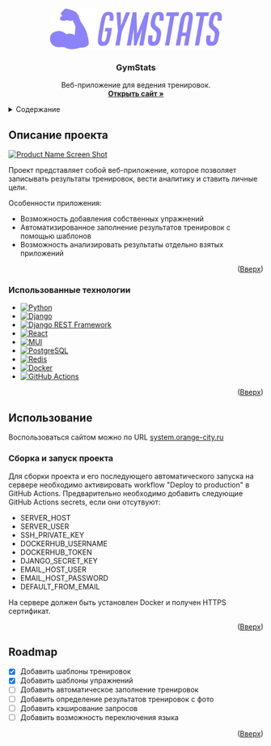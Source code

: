 <a id="readme-top"></a>

<!-- PROJECT LOGO -->
<br />
<div align="center">
  <a href="https://github.com/Flynotfly/GymStat">
    <img src="images/logo.png" alt="Logo" width="340" height="80">
  </a>

  <h3 align="center">GymStats</h3>

  <p align="center">
    Веб-приложение для ведения тренировок.
    <br />
    <a href="https://system.orange-city.ru"><strong>Открыть сайт »</strong></a>
    <br />
  </p>
</div>



<!-- TABLE OF CONTENTS -->
<details>
  <summary>Содержание</summary>
  <ol>
    <li>
      <a href="#описание-проекта">Описание проекта</a>
      <ul>
        <li><a href="#использованные-технологии">Использованные технологии</a></li>
      </ul>
    </li>
    <li>
      <a href="#использование">Использование</a>
      <ul>
        <li><a href="#сборка-и-запуск-проекта">Сборка и запуск проекта</a></li>
      </ul>
    </li>
    <li><a href="#roadmap">Roadmap</a></li>
  </ol>
</details>



## Описание проекта

[![Product Name Screen Shot][product-screenshot]](https://example.com)

Проект представляет собой веб-приложение, которое позволяет записывать результаты тренировок, вести аналитику и ставить личные цели.

Особенности приложения:
* Возможность добавления собственных упражнений
* Автоматизированное заполнение результатов тренировок с помощью шаблонов
* Возможность анализировать результаты отдельно взятых приложений

<p align="right">(<a href="#readme-top">Вверх</a>)</p>



### Использованные технологии
* [![Python][Python-shield]][Python-url]
* [![Django][Django-shield]][Django-url]
* [![Django REST Framework][DRF-shield]][DRF-url]
* [![React][React-shield]][React-url]
* [![MUI][MUI-shield]][MUI-url]
* [![PostgreSQL][PostgreSQL-shield]][PostgreSQL-url]
* [![Redis][Redis-shield]][Redis-url]
* [![Docker][Docker-shield]][Docker-url]
* [![GitHub Actions][GitHub-Actions-shield]][GitHub-Actions-url]

<p align="right">(<a href="#readme-top">Вверх</a>)</p>


## Использование

Воспользоваться сайтом можно по URL [system.orange-city.ru](https://system.orange-city.ru/)

### Сборка и запуск проекта

Для сборки проекта и его последующего автоматического запуска на сервере необходимо активировать workflow "Deploy to production" в GitHub Actions. Предварительно необходимо добавить следующие GitHub Actions secrets, если они отсутвуют:
* SERVER_HOST
* SERVER_USER
* SSH_PRIVATE_KEY
* DOCKERHUB_USERNAME
* DOCKERHUB_TOKEN
* DJANGO_SECRET_KEY
* EMAIL_HOST_USER
* EMAIL_HOST_PASSWORD
* DEFAULT_FROM_EMAIL

На сервере должен быть установлен Docker и получен HTTPS сертификат.

<p align="right">(<a href="#readme-top">Вверх</a>)</p>

## Roadmap

- [x] Добавить шаблоны тренировок
- [x] Добавить шаблоны упражнений
- [ ] Добавить автоматическое заполнение тренировок
- [ ] Добавить определение результатов тренировок с фото
- [ ] Добавить кэширование запросов
- [ ] Добавить возможность переключения языка

<p align="right">(<a href="#readme-top">Вверх</a>)</p>


<!-- MARKDOWN LINKS & IMAGES -->
[product-screenshot]: images/screenshot.png
[React.js]: https://img.shields.io/badge/React-20232A?style=for-the-badge&logo=react&logoColor=61DAFB
[React-url]: https://reactjs.org/


[Python-shield]: https://img.shields.io/badge/Python-3776AB?style=for-the-badge&logo=python&logoColor=white
[Django-shield]: https://img.shields.io/badge/Django-092E20?style=for-the-badge&logo=django&logoColor=white
[DRF-shield]: https://img.shields.io/badge/Django%20REST%20Framework-A30000?style=for-the-badge&logo=djangorestframework&logoColor=white
[React-shield]: https://img.shields.io/badge/React-20232A?style=for-the-badge&logo=react&logoColor=61DAFB
[MUI-shield]: https://img.shields.io/badge/MUI-007FFF?style=for-the-badge&logo=mui&logoColor=white
[PostgreSQL-shield]: https://img.shields.io/badge/PostgreSQL-4169E1?style=for-the-badge&logo=postgresql&logoColor=white
[Redis-shield]: https://img.shields.io/badge/Redis-DC382D?style=for-the-badge&logo=redis&logoColor=white
[Docker-shield]: https://img.shields.io/badge/Docker-2496ED?style=for-the-badge&logo=docker&logoColor=white
[GitHub-Actions-shield]: https://img.shields.io/badge/GitHub%20Actions-2088FF?style=for-the-badge&logo=githubactions&logoColor=white

[Python-url]: https://www.python.org/
[Django-url]: https://www.djangoproject.com/
[DRF-url]: https://www.django-rest-framework.org/
[React-url]: https://reactjs.org/
[MUI-url]: https://mui.com/
[PostgreSQL-url]: https://www.postgresql.org/
[Redis-url]: https://redis.io/
[Docker-url]: https://www.docker.com/
[GitHub-Actions-url]: https://github.com/features/actions
